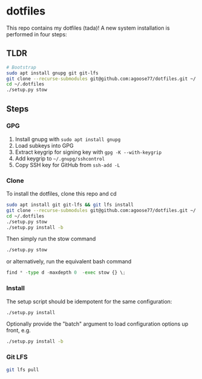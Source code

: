 # dotfiles
This repo contains my dotfiles (tada)! A new system installation is performed in four steps:

## TLDR
```bash
# Bootstrap
sudo apt install gnupg git git-lfs
git clone --recurse-submodules git@github.com:agoose77/dotfiles.git ~/.dotfiles
cd ~/.dotfiles
./setup.py stow
```

## Steps

### GPG
1. Install gnupg with `sudo apt install gnupg`
1. Load subkeys into GPG
1. Extract keygrip for signing key with `gpg -K --with-keygrip`
1. Add keygrip to `~/.gnupg/sshcontrol`
1. Copy SSH key for GitHub from `ssh-add -L`


### Clone  
To install the dotfiles, clone this repo and cd
```bash
sudo apt install git git-lfs && git lfs install
git clone --recurse-submodules git@github.com:agoose77/dotfiles.git ~/.dotfiles
cd ~/.dotfiles
./setup.py stow
./setup.py install -b
```
Then simply run the stow command
```bash
./setup.py stow
```
or alternatively, run the equivalent bash command
```python
find * -type d -maxdepth 0  -exec stow {} \;
```
### Install  
The setup script should be idempotent for the same configuration:
```bash
./setup.py install
```
Optionally provide the "batch" argument to load configuration options up front, e.g.
```bash
./setup.py install -b
```
### Git LFS  
```bash
git lfs pull
```
